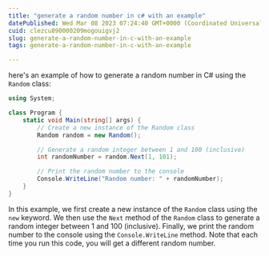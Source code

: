 ```yaml
---
title: "generate a random number in c# with an example"
datePublished: Wed Mar 08 2023 07:24:40 GMT+0000 (Coordinated Universal Time)
cuid: clezcu890000209mogouigvj2
slug: generate-a-random-number-in-c-with-an-example
tags: generate-a-random-number-in-c-with-an-example

---
```


here's an example of how to generate a random number in C# using the `Random` class:

```csharp
using System;

class Program {
    static void Main(string[] args) {
        // Create a new instance of the Random class
        Random random = new Random();

        // Generate a random integer between 1 and 100 (inclusive)
        int randomNumber = random.Next(1, 101);

        // Print the random number to the console
        Console.WriteLine("Random number: " + randomNumber);
    }
}
```

In this example, we first create a new instance of the `Random` class using the `new` keyword. We then use the `Next` method of the `Random` class to generate a random integer between 1 and 100 (inclusive). Finally, we print the random number to the console using the `Console.WriteLine` method. Note that each time you run this code, you will get a different random number.